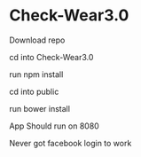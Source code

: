 # Check-Wear3.0

Download repo


cd into Check-Wear3.0


run npm install


cd into public


run bower install


App Should run on 8080


Never got facebook login to work

